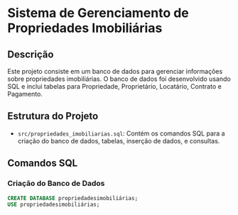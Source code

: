 # Sistema de Gerenciamento de Propriedades Imobiliárias

## Descrição

Este projeto consiste em um banco de dados para gerenciar informações sobre propriedades imobiliárias. O banco de dados foi desenvolvido usando SQL e inclui tabelas para Propriedade, Proprietário, Locatário, Contrato e Pagamento.

## Estrutura do Projeto

- `src/propriedades_imobiliarias.sql`: Contém os comandos SQL para a criação do banco de dados, tabelas, inserção de dados, e consultas.

## Comandos SQL

### Criação do Banco de Dados

```sql
CREATE DATABASE propriedadesimobiliárias;
USE propriedadesimobiliárias;
